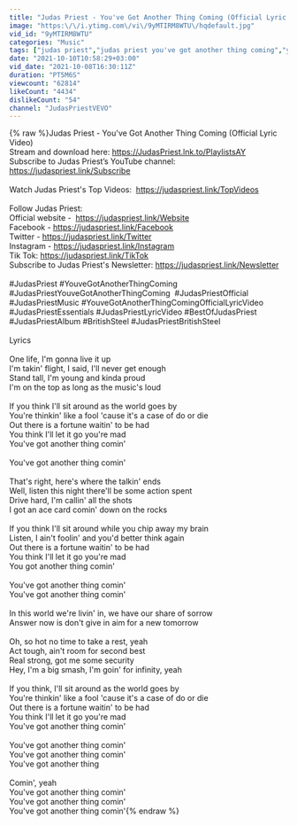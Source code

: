 ```yaml
---
title: "Judas Priest - You've Got Another Thing Coming (Official Lyric Video)"
image: "https:\/\/i.ytimg.com\/vi\/9yMTIRM8WTU\/hqdefault.jpg"
vid_id: "9yMTIRM8WTU"
categories: "Music"
tags: ["judas priest","judas priest you've got another thing coming","you've got another thing coming judas priest"]
date: "2021-10-10T10:58:29+03:00"
vid_date: "2021-10-08T16:30:11Z"
duration: "PT5M6S"
viewcount: "62814"
likeCount: "4434"
dislikeCount: "54"
channel: "JudasPriestVEVO"
---
```

{% raw %}Judas Priest - You've Got Another Thing Coming (Official Lyric Video)<br />Stream and download here: <a rel="nofollow" target="blank" href="https://JudasPriest.lnk.to/PlaylistsAY">https://JudasPriest.lnk.to/PlaylistsAY</a><br />Subscribe to Judas Priest’s YouTube channel: <a rel="nofollow" target="blank" href="https://judaspriest.link/Subscribe">https://judaspriest.link/Subscribe</a> <br /><br />Watch Judas Priest's Top Videos:  <a rel="nofollow" target="blank" href="https://judaspriest.link/TopVideos">https://judaspriest.link/TopVideos</a> <br /><br />Follow Judas Priest: <br />Official website -  <a rel="nofollow" target="blank" href="https://judaspriest.link/Website">https://judaspriest.link/Website</a> <br />Facebook - <a rel="nofollow" target="blank" href="https://judaspriest.link/Facebook">https://judaspriest.link/Facebook</a><br />Twitter - <a rel="nofollow" target="blank" href="https://judaspriest.link/Twitter">https://judaspriest.link/Twitter</a><br />Instagram - <a rel="nofollow" target="blank" href="https://judaspriest.link/Instagram">https://judaspriest.link/Instagram</a><br />Tik Tok: <a rel="nofollow" target="blank" href="https://judaspriest.link/TikTok">https://judaspriest.link/TikTok</a><br />Subscribe to Judas Priest's Newsletter: <a rel="nofollow" target="blank" href="https://judaspriest.link/Newsletter">https://judaspriest.link/Newsletter</a> <br /><br />#JudasPriest #YouveGotAnotherThingComing #JudasPriestYouveGotAnotherThingComing  #JudasPriestOfficial #JudasPriestMusic #YouveGotAnotherThingComingOfficialLyricVideo #JudasPriestEssentials #JudasPriestLyricVideo #BestOfJudasPriest #JudasPriestAlbum #BritishSteel #JudasPriestBritishSteel <br /><br />Lyrics<br /><br />One life, I'm gonna live it up<br />I'm takin' flight, I said, I'll never get enough<br />Stand tall, I'm young and kinda proud<br />I'm on the top as long as the music's loud<br /><br />If you think I'll sit around as the world goes by<br />You're thinkin' like a fool 'cause it's a case of do or die<br />Out there is a fortune waitin' to be had<br />You think I'll let it go you're mad<br />You've got another thing comin'<br /><br />You've got another thing comin'<br /><br />That's right, here's where the talkin' ends<br />Well, listen this night there'll be some action spent<br />Drive hard, I'm callin' all the shots<br />I got an ace card comin' down on the rocks<br /><br />If you think I'll sit around while you chip away my brain<br />Listen, I ain't foolin' and you'd better think again<br />Out there is a fortune waitin' to be had<br />You think I'll let it go you're mad<br />You got another thing comin'<br /><br />You've got another thing comin'<br />You've got another thing comin'<br /><br />In this world we're livin' in, we have our share of sorrow<br />Answer now is don't give in aim for a new tomorrow<br /><br />Oh, so hot no time to take a rest, yeah<br />Act tough, ain't room for second best<br />Real strong, got me some security<br />Hey, I'm a big smash, I'm goin' for infinity, yeah<br /><br />If you think, I'll sit around as the world goes by<br />You're thinkin' like a fool 'cause it's a case of do or die<br />Out there is a fortune waitin' to be had<br />You think I'll let it go you're mad<br />You've got another thing comin'<br /><br />You've got another thing comin'<br />You've got another thing comin'<br />You've got another thing<br /><br />Comin', yeah<br />You've got another thing comin'<br />You've got another thing comin'<br />You've got another thing comin'{% endraw %}
